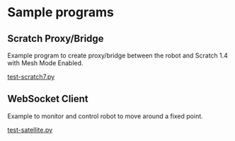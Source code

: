 
# Sample programs

## Scratch Proxy/Bridge

Example program to create proxy/bridge between the robot and Scratch 1.4 with Mesh Mode Enabled.

[test-scratch7.py](https://raw.githubusercontent.com/ziqbal/salmon-robotics/master/software/python/proxy/test-scratch7.py)


## WebSocket Client

Example to monitor and control robot to move around a fixed point.

[test-satellite.py](https://raw.githubusercontent.com/ziqbal/salmon-robotics/master/software/python/websocketclient/test-satellite.py)


